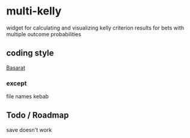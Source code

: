 # multi-kelly

widget for calculating and visualizing kelly criterion results for bets with multiple outcome probabilities

## coding style

[Basarat](https://basarat.gitbook.io/typescript/styleguide)

### except

file names kebab

## Todo / Roadmap

save doesn't work

